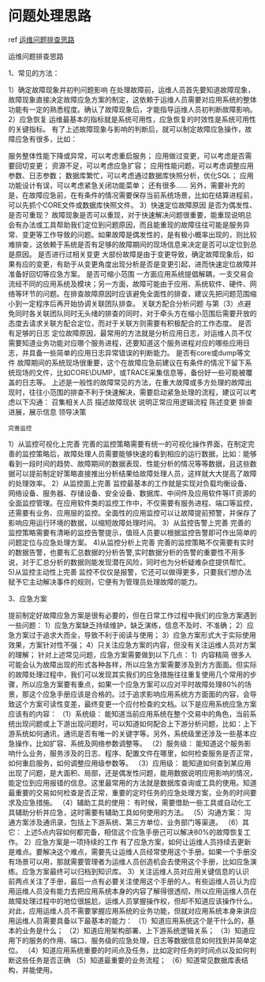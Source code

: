 # 问题处理思路

ref [运维问题排查思路](https://www.pgfans.cn/a?id=1065 )

运维问题排查思路


1、常见的方法：

1）确定故障现象并初判问题影响
在处理故障前，运维人员首先要知道故障现象，故障现象直接决定故障应急方案的制定，这依赖于运维人员需要对应用系统的整体功能有一定的熟悉程度。确认了故障现象后，才能指导运维人员初判断故障影响。
2）应急恢复
运维最基本的指标就是系统可用性，应急恢复的时效性是系统可用性的关键指标。
有了上述故障现象与影响的判断后，就可以制定故障应急操作，故障应急有很多，比如：

服务整体性能下降或异常，可以考虑重启服务；
应用做过变更，可以考虑是否需要回切变更；
资源不足，可以考虑应急扩容；
应用性能问题，可以考虑调整应用参数、日志参数；
数据库繁忙，可以考虑通过数据库快照分析，优化SQL；
应用功能设计有误，可以考虑紧急关闭功能菜单；
还有很多……
另外，需要补充的是，在故障应急前，在有条件的情况需要保存当前系统场景，比如在结算进程前，可以先抓个CORE文件或数据库快照文件。
3）快速定位故障原因
是否为偶发性、是否可重现？
故障现象是否可以重现，对于快速解决问题很重要，能重现说明总会有办法或工具帮助我们定位到问题原因，而且能重现的故障往往可能是服务异常、变更等工作导致的问题。如果故障是偶发性的，是有极小概率出现的，则比较难排查，这依赖于系统是否有足够的故障期间的现场信息来决定是否可以定位到总是原因。
是否进行过相关变更
大部份故障是由于变更导致，确定故障现象后，如果有应的变更，有助于从变更角度出现分析是否是变更引起，进而快速定位故障并准备好回切等应急方案。
是否可缩小范围
一方面应用系统提倡解耦，一支交易会流经不同的应用系统及模块；另一方面，故障可能由于应用、系统软件、硬件、网络等环节的问题。在排查故障原因时应该避免全面性的排查，建议先把问题范围缩小到一定程序后再开始协调关联团队排查。
关联方配合分析问题
与第（3）点避免同时各关联团队同时无头绪的排查的同时，对于牵头方在缩小范围后需要开放的态度去请求关联方配合定位，而对于关联方则需要有积极配合的工作态度。
是否有足够的日志
定位故障原因，最常用的方法就是分析应用日志，对运维人员不仅需要知道业务功能对应哪个服务进程，还要知道这个服务进程对应的哪些应用日志，并具备一些简单的应用日志异常错误的判断能力。
是否有core或dump等文件
故障期间的系统现场很重要，这个在故障应急前建议在有条件的情况下留下系统现场的文件，比如CORE\DUMP，或TRACE采集信息等，备份好一些可能被覆盖的日志等。
上述是一般性的故障常见的方法，在重大故障或多方处理的故障出现时，往往小范围的排查不利于快速解决，需要启动紧急处理的流程，建议可以考虑以下沟通：
召集相关人员
描述故障现状
说明正常应用逻辑流程
陈述变更
排查进展，展示信息
领导决策

    完善监控

1）从监控可视化上完善
完善的监控策略需要有统一的可视化操作界面，在制定完善的监控策略后，故障处理人员需要能够快速的看到相应的运行数据，比如：能够看到一段时间的趋势、故障期间的数据表现、性能分析的情况等等数据，且这些数据可以提前制定好策略直接推出分析结果给故障处理人员，这样就大大提高了故障的处理效率。
2）从监控面上完善
监控最基本的工作就是实现对负载均衡设备、网络设备、服务器、存储设备、安全设备、数据库、中间件及应用软件等IT资源的全面监控管理。在应用软件类的监控工作中，不仅需要有服务进程、端口等监控，还需要有业务、应用层的监控。全面性的应用监控可以让故障提前预警，并保存了影响应用运行环境的数据，以缩短故障处理时间。
3）从监控告警上完善
完善的监控策略需要有清晰的监控告警提示，值班人员要以根据监控告警即可作出简单的问题定位与应急处理方案。
4)从监控分析上完善
完善的监控策略不仅需要有实时的数据告警，也要有汇总数据的分析告警,实时数据分析的告警的重要性不用多说，对于汇总分析的数据则能发现潜在风险，同时也为分析疑难杂症提供帮忙。
5)从监控主动性上完善
监控不仅仅是报警，它还可以做得更多，只要我们想办法赋予它主动解决事件的规则，它便有为管理员处理故障的能力。

3、应急方案

提前制定好故障应急方案是很有必要的，但在日常工作过程中我们的应急方案遇到一些问题：
1）应急方案缺乏持续维护，缺乏演练，信息不及时、不准确；
2）应急方案过于追求大而全，导致不利于阅读与使用；
3）应急方案形式大于实际使用效果，方案针对性不强；
4）只关注应急方案的内容，但没有关注运维人员对方案的理解；
针对上述常见问题，应急方案需要做到以下几点：
1）内容精简
很多人可能会认为故障出现的形式各种各样，所以应急方案需要涉及到方方面面。但实际的故障处理过程中，我们可以发现其实我们的应急措施往往重复使用几个常用的步骤，所以应急方案要有重点，如果一个应急方案可以应对平时故障处理80%的场景，那这个应急手册应该是合格的。过于追求影响应用系统方方面面的内容，会导致这个方案可读性变差，最终变更一个应付检查的文档。以下是应用系统应急方案应该有的内容：
（1）系统级：
能知道当前应用系统在整个交易中的角色，当前系统出现问题或上下游出现问题时，可以知道如何配合上下游分析问题，比如：上下游系统如何通讯，通讯是否有唯一的关键字等。另外，系统级里还涉及一些基本应急操作，比如扩容、系统及网络参数调整等。
（2）服务级：
能知道这个服务影响什么业务，服务涉及的日志、程序、配置文件在哪里，如何检查服务是否正常，如何重启服务，如何调整应用级参数等。
（3）应用级：
能知道如何查到某应用出现了问题，是大面积、局部，还是偶发性问题，能用数据说明应用影响的情况，能定位到应用报错的信息。这里最常用的方法就是数据库查询或工具的使用。知道最重要的交易如何检查是否正常，重要的定时任务的应急处理方案，业务的时间要求及应急措施。
（4）辅助工具的使用：
有时候，需要借助一些工具或自动化工具辅助分析并应急，这时需要有辅助工具如何使用的方法。
（5）沟通方案：
沟通方案涉及通讯录，包括上下游系统、第三方单位、业务部门等渠道。
（6）其它：
上述5点内容如何都完备，相信这个应急手册己可以解决80%的故障恢复工作。
2）应急方案是一项持续的工作
有了应急方案，如何让运维人员持续去更新是难点。要解决这个难点，需要先让运维人员经常使用这个手册。如果一个手册没有场景可以用，那就需要管理者为运维人员创造机会去使用这个手册，比如应急演练。应急方案最终可以归档到知识库。
3）关注运维人员对应用关键信息的认识
前两点关注了手册，最后一点有必要关注使用这个手册的人。有些运维人员认为应用运维人员没有能力去把应用系统本身的内容了解得很透彻，所以应用运维人员在故障处理过程中的地位很尴尬，运维人员掌握操作权，但却不知道应该操作什么。
对此，应用运维人员不需要掌握应用系统的业务功能，但就对应用系统本身来讲应用运维人员需要具备以下最基本的能力：
（1）知道应用系统这个是干什么的，基本的业务是什么；
（2）知道应用架构部署、上下游系统逻辑关系；
（3）知道应用下的服务的作用、端口、服务级的应急处理，日志等数据信息如何找到并简单定位。
（4）知道应用系统重要的时间点及任务，比如定时任务的时间点以及如何判断这些任务是否正确
（5）知道最重要的业务流程；
（6）知道常见数据库表结构，并能使用。




